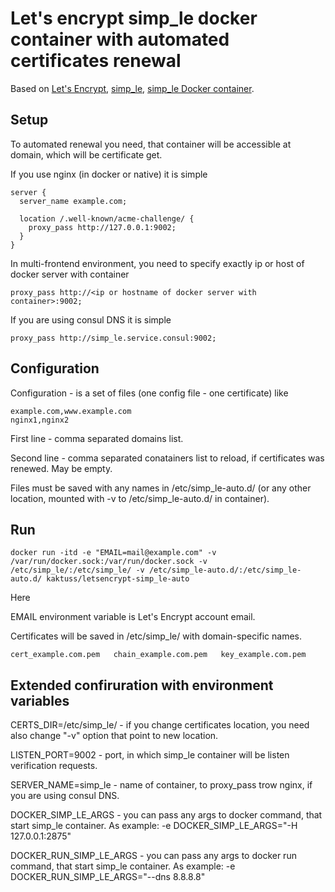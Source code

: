 # Let's encrypt simp_le docker container with automated certificates renewal

Based on [Let's Encrypt](https://letsencrypt.org), [simp_le](https://github.com/kuba/simp_le), [simp_le Docker container](https://github.com/m3adow/docker-letsencrypt-simp_le).

## Setup

To automated renewal you need, that container will be accessible at domain, which will be certificate get.

If you use nginx (in docker or native) it is simple

```
server {
  server_name example.com;

  location /.well-known/acme-challenge/ {
    proxy_pass http://127.0.0.1:9002;
  }
}
```

In multi-frontend environment, you need to specify exactly ip or host of docker server with container

```
proxy_pass http://<ip or hostname of docker server with container>:9002;
```

If you are using consul DNS it is simple

```
proxy_pass http://simp_le.service.consul:9002;
```

## Configuration

Configuration - is a set of files (one config file - one certificate) like

```
example.com,www.example.com
nginx1,nginx2
```

First line - comma separated domains list.

Second line - comma separated conatainers list to reload, if certificates was renewed. May be empty.

Files must be saved with any names in /etc/simp_le-auto.d/ (or any other location, mounted with -v to /etc/simp_le-auto.d/ in container).

## Run

```
docker run -itd -e "EMAIL=mail@example.com" -v /var/run/docker.sock:/var/run/docker.sock -v /etc/simp_le/:/etc/simp_le/ -v /etc/simp_le-auto.d/:/etc/simp_le-auto.d/ kaktuss/letsencrypt-simp_le-auto
```

Here

EMAIL environment variable is Let's Encrypt account email.

Certificates will be saved in /etc/simp_le/ with domain-specific names.

```
cert_example.com.pem   chain_example.com.pem   key_example.com.pem
```

## Extended confiruration with environment variables

CERTS_DIR=/etc/simp_le/ - if you change certificates location, you need also change "-v" option that point to new location.

LISTEN_PORT=9002 - port, in which simp_le container will be listen verification requests.

SERVER_NAME=simp_le - name of container, to proxy_pass trow nginx, if you are using consul DNS.

DOCKER_SIMP_LE_ARGS - you can pass any args to docker command, that start simp_le container. As example: -e DOCKER_SIMP_LE_ARGS="-H 127.0.0.1:2875"

DOCKER_RUN_SIMP_LE_ARGS - you can pass any args to docker run command, that start simp_le container. As example: -e DOCKER_RUN_SIMP_LE_ARGS="--dns 8.8.8.8"
